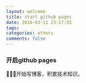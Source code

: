 ```yaml
---
layout: welcome
title: start github pages
date: 2018-03-11 23:17:55
tags:
categories: others
comments: false
---
```

### 开启github pages

开始写博客，积累技术知识。